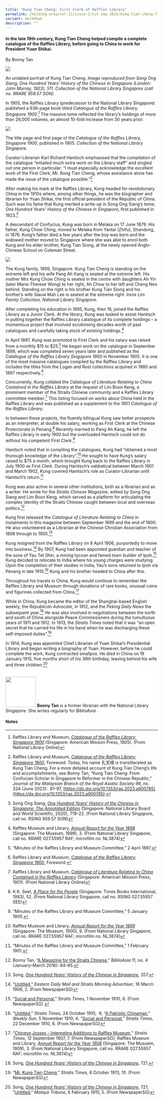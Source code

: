 ```yaml
---
title: "Kung Tian Cheng: First Clerk of Raffles Library"
permalink: /holding-area/vol-21/issue-2/jul-sep-2025/kung-tian-cheng-first-clerk-of-raffles-library/
variant: markdown
description: ""
---
```

#### In the late 19th century, Kung Tian Cheng helped compile a complete catalogue of the Raffles Library, before going to China to work for President Yuan Shikai.  
By Bonny Tan


![](/images/Vol%2021%20Issue%202/Kung%20Tian/kungtian_main.jpg)
<div style="background-color:white;">An undated portrait of Kung Tian Cheng. <i> Image reproduced from Song Ong Siang, One Hundred Years’ History of the Chinese in Singapore (London: John Murray, 1923), 511. Collection of the National Library Singapore (call no. RRARE 959.57 SON). </i></div>

In 1905, the Raffles Library (predecessor to the National Library Singapore) published a 636-page book titled _Catalogue of the Raffles Library, Singapore 1900_.[^1] The massive tome reflected the library’s holdings of more than 26,000 volumes, an almost 10-fold increase from 30 years prior. &nbsp;

![](/images/Vol%2021%20Issue%202/Kung%20Tian/kungtian_catalogue.jpg)
<div style="background-color:white;"> The title page and first page of the <i>Catalogue of the Raffles Library, Singapore 1900</i>, published in 1905. <i> Collection of the National Library Singapore.</i></div>

Curator-Librarian Karl Richard Hanitsch emphasised that the compilation of the catalogue “entailed much extra work on the Library staff” and singled out one person in particular: “I must especially acknowledge the excellent work of the First Clerk, Mr.&nbsp;Kong Tian Cheng, whose assistance alone has made the issue of the catalogue possible.”[^2]

After making his mark at the Raffles Library, Kung headed for revolutionary China in the 1910s where, among other things, he was the biographer and librarian for Yuan Shikai, the first official president of the Republic of China. Such was his fame that Kung merited a write-up in Song Ong Siang’s tome, _One Hundred Years’ History of the Chinese in Singapore_, first published in 1923.[^3]

A descendant of Confucius, Kung was born in Melaka on 17 June 1879. His father, Kung Chow Ching, moved to Melaka from Yantai (Zhifu), Shandong, in 1876. Kung’s father died a few years after the boy was born and the widowed mother moved to Singapore where she was able to&nbsp;enrol&nbsp;both Kung and his elder brother, Kung Tian Siong, at the newly opened Anglo-Chinese School on Coleman Street.

![](/images/Vol%2021%20Issue%202/Kung%20Tian/kungtian_family.jpg)
<div style="background-color:white;">The Kung family, 1899, Singapore. Kung Tian Cheng is standing on the extreme left and his wife Pang Ah Kang is seated at the extreme left. His mother Mrs Kung Chow Ching is seated in the centre with daughters Ah Yin (later Marie-Therese Wong) to her right, Ah Chow to her left and Cheng Neo behind. Standing on the right is his brother Kung Tian Siong and his brother’s wife Siauw Mah Lee is seated at the extreme right. <i> Irene Lim Family Collection, National Library Singapore.</i></div>

After completing his education in 1895, Kung, then 16, joined the Raffles Library as a Junior Clerk. At the library, Kung was tasked to assist Hanitsch in putting together the Raffles Library catalogue of its complete holdings – a momentous project that involved scrutinising decades worth of past catalogues and carefully taking stock of existing holdings.[^4]

In April 1897, Kung was promoted to First Clerk and his salary was raised from a monthly $15 to $25.[^5] He began work on the catalogue in September 1898, which was completed seven years later and published as the _Catalogue of the Raffles Library Singapore 1900_ in November 1905. It is one of the most massive catalogues compiled by the Raffles Library and includes the titles from the Logan and Rost collections acquired in 1880 and 1897 respectively.[^6]

Concurrently, Kung collated the _Catalogue of Literature Relating to China Contained in the Raffles Library_ at the request of Lim Boon Keng, a prominent member of the Straits Chinese community and a Raffles Library committee member.[^7] This listing focused on works about China held in the Raffles Library and was published as a supplement to the _1901 Catalogue of the Raffles Library_.&nbsp;

In between these projects, the fluently bilingual Kung saw better prospects as an interpreter, at double his salary, working as First Clerk at the Chinese Protectorate in Penang.[^8] Recently married to Pang Ah Kang, he left the Raffles Library in early 1900 but the overloaded Hanitsch could not do without his competent First Clerk.[^9]

Hanitsch noted that in compiling the catalogues, Kung had “obtained a most thorough knowledge of the Library”.[^10] He sought to have Kung’s salary raised to $75 a month, which brought Kung back to the Raffles Library in July 1900 as First Clerk. During Hanitsch’s sabbatical between March 1901 and March 1902, Kung covered Hanitsch’s role as Curator-Librarian until Hanitsch’s return.[^11]

Kung was also active in several other institutions, both as a librarian and as a writer. He wrote for the _Straits Chinese Magazine_, edited by Song Ong Siang and Lim Boon Keng, which served as a platform for articulating the complex identity of the Straits Chinese caught between local and overseas politics.[^12]

Kung first released the _Catalogue of Literature Relating to China_ in instalments in this magazine between September 1899 and the end of 1900. He also volunteered as a Librarian at the Chinese Christian Association from 1898 through to 1905.[^13]

Kung resigned from the Raffles Library on 8 April 1906, purportedly to move into business.[^14] By 1907, Kung had been appointed guardian and teacher of the sons of Yau Tet Shin, a mining tycoon and famed town builder of Ipoh.[^15] Kung decided to relocate to India where his young charges were studying. Upon the completion of their studies in India, Yau’s sons returned to Ipoh via Penang in late 1910.[^16] Kung and his brother headed to China after this.&nbsp;

Throughout his travels in China, Kung would continue to remember the Raffles Library and Museum through donations of rare books, unusual coins and figurines collected from China.[^17]

While in China, Kung became the editor of the Shanghai-based English weekly, the _Republican Advocate_, in 1912, and the _Peking Daily News_ the subsequent year.[^18] He was also involved in negotiations between the north and south of China alongside Peace Commissioners during the tumultuous years of 1911 and 1912. In 1913, the _Straits Times_ noted that it was “an open secret that he carried his life in his hand when he was discharging these self-imposed duties”.[^19]

In 1914, Kung was appointed Chief Librarian of Yuan Shikai’s Presidential Library and began writing a biography of Yuan. However, before he could complete the work, Kung contracted smallpox. He died in China on 19 January 1915, five months short of his 36th birthday, leaving behind his wife and three children.[^20]



<div style="background-color: white;">
<br>
<img style="width: 100px; height: 100px;" src="/images/Authors/BonnyTan.png">
<b>Bonny Tan</b> is a former librarian with the National Library Singapore. She writes regularly for <i>BiblioAsia</i> .</div>
	

#### **Notes**

[^1]: Raffles Library and Museum, [_Catalogue of the Raffles Library, Singapore 1900_](https://www.nlb.gov.sg/main/book-detail?cmsuuid=351b25e0-7cd0-4a61-8406-766c0c512b67) (Singapore: American Mission Press, 1905). (From National Library Online)


[^2]: Raffles Library and Museum, [_Catalogue of the Raffles Library, Singapore 1900_](https://www.nlb.gov.sg/main/book-detail?cmsuuid=351b25e0-7cd0-4a61-8406-766c0c512b67), Foreword. Today, his name 孔天增 is transliterated as Kung Tian Cheng. For a more detailed account of Kung Tian Cheng’s life and accomplishments, see Bonny Tan, “Kung Tian Cheng: From Confucian Scholar in Singapore to Reformer in the Chinese Republic,” _Journal of the Malaysian Branch of the Royal Asiatic Society 96_, no. 324 (June 2023):&nbsp; 81–97, [https://dx.doi.org/10.1353/ras.2023.a900785](https://dx.doi.org/10.1353/ras.2023.a900785).


[^3]: Song Ong Siang, [_One Hundred Years’ History of the Chinese in Singapore: The Annotated Edition_](https://eservice.nlb.gov.sg/redir/itemdetails?bid=204442576) (Singapore: National Library Board and World Scientific, 2020), 719–22. (From National Library Singapore, call no. RSING 959.57 SON)


[^4]: Raffles Museum and Library, [_Annual Report for the Year 1898_](https://eservice.nlb.gov.sg/redir/itemdetails?bid=4394247) (Singapore: The Museum, 1899), 3. (From National Library Singapore, call no. RRARE 027.55957 RAF; microfilm no. NL3874)


[^5]: “Minutes of the Raffles Library and Museum Committee,” 2 April 1897.


[^6]: Raffles Library and Museum, [_Catalogue of the Raffles Library, Singapore 1900_](https://www.nlb.gov.sg/main/book-detail?cmsuuid=351b25e0-7cd0-4a61-8406-766c0c512b67), Foreword.


[^7]: Raffles Library and Museum, [_Catalogue of Literature Relating to China Contained in the Raffles Library_](https://www.nlb.gov.sg/main/book-detail?cmsuuid=9ae860df-6da5-4137-9540-c7f82fb87b23) (Singapore: American Mission Press, 1901). (From National Library Online)


[^8]: K.K. Seet, [_A Place for the People_](https://eservice.nlb.gov.sg/redir/itemdetails?bid=4082325) (Singapore: Times Books International, 1983), 52. (From National Library Singapore, call no. RSING 027.55957 SEE)


[^9]: “Minutes of the Raffles Library and Museum Committee,” 5 January 1900.


[^10]: Raffles Museum and Library, [_Annual Report for the Year 1899_](https://eservice.nlb.gov.sg/redir/itemdetails?bid=4394247) (Singapore: The Museum, 1900), 9. (From National Library Singapore, call no. RRARE 027.55957 RAF; microfilm no. NL3874)


[^11]: “Minutes of the Raffles Library and Museum Committee,” 1 February 1901.


[^12]: Bonny Tan, “[A Magazine for the Straits Chinese](https://biblioasia.nlb.gov.sg/vol-11/issue-4/jan-mar-2016/straits-chinese-magazine/),” _BiblioAsia_ 11, no. 4 (January–March 2016): 84–85.


[^13]: Song, [_One Hundred Years’ History of the Chinese in Singapore_](https://eservice.nlb.gov.sg/redir/itemdetails?bid=204442576), 357.


[^14]: “[Untitled](https://eresources.nlb.gov.sg/newspapers/digitised/article/easterndaily19060316-1.2.20),” _Eastern Daily Mail and Straits Morning Advertiser_, 16 March 1906, 2. (From NewspaperSG)


[^15]: “[Social and Personal](https://eresources.nlb.gov.sg/newspapers/Digitised/Article/straitstimes19101101-1.2.42),” _Straits Times_, 1 November 1910, 6. (From NewspaperSG)&nbsp;


[^16]: “[Untitled](http://eresources.nlb.gov.sg/newspapers/Digitised/Article/straitstimes19101024-1.2.39),” _Straits Times_, 24 October 1910,&nbsp; 6; “[A Patriotic Chinaman](http://eresources.nlb.gov.sg/newspapers/Digitised/Article/weeklysun19101105-1.2.28),” _Weekly Sun_, 5 November 1910, 4; “[Social and Personal](https://eresources.nlb.gov.sg/newspapers/Digitised/Article/straitstimes19101222-1.2.48),” _Straits Times_, 22 December 1910, 6. (From NewspaperSG)


[^17]: “[Chinese Josses – Interesting Additions to Raffles Museum](http://eresources.nlb.gov.sg/newspapers/Digitised/Article/straitstimes19070912-1.2.86),” _Straits Times_, 12 September 1907, 7. (From NewspaperSG); Raffles Museum and Library, [_Annual Report for the Year 1908_](https://eservice.nlb.gov.sg/redir/itemdetails?bid=4394247) (Singapore: The Musuem, 1909), 3. (From National Library Singapore, call no. RRARE 027.55957 RAF; microfilm no. NL3874)


[^18]: Song, [_One Hundred Years’ History of the Chinese in Singapore_](https://eservice.nlb.gov.sg/redir/itemdetails?bid=204442576), 721.


[^19]: “[Mr. Kung Tien Cheng](http://eresources.nlb.gov.sg/newspapers/Digitised/Article/straitstimes19131008-1.2.88),” _Straits Times_, 8 October 1913, 10. (From NewspaperSG)


[^20]: Song, [_One Hundred Years’ History of the Chinese in Singapore_](https://eservice.nlb.gov.sg/redir/itemdetails?bid=204442576), 721; “[Untitled](http://eresources.nlb.gov.sg/newspapers/Digitised/Article/maltribune19150206-1.2.35),” _Malaya Tribune_, 6 February 1915, 5. (From NewspaperSG)